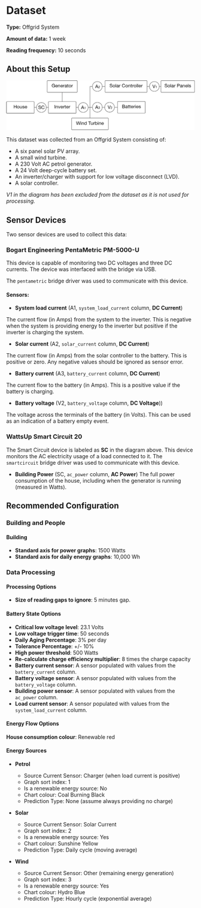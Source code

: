 # Dataset

**Type:** Offgrid System

**Amount of data:** 1 week

**Reading frequency:** 10 seconds

## About this Setup
![A diagram of the system](Setup.png?raw=true)

This dataset was collected from an Offgrid System consisting of:

* A six panel solar PV array.
* A small wind turbine.
* A 230 Volt AC petrol generator.
* A 24 Volt deep-cycle battery set.
* An inverter/charger with support for low voltage disconnect (LVD).
* A solar controller.

*V1 in the diagram has been excluded from the dataset as it is not used for processing.*

## Sensor Devices
Two sensor devices are used to collect this data:

### Bogart Engineering PentaMetric PM-5000-U
This device is capable of monitoring two DC voltages and three DC currents. The device was interfaced with the bridge via USB.

The `pentametric` bridge driver was used to communicate with this device.

#### Sensors:

* **System load current** (A1, `system_load_current` column, **DC Current**)

The current flow (in Amps) from the system to the inverter. This is negative when the system is providing energy to the inverter but positive if the inverter is charging the system.

* **Solar current** (A2, `solar_current` column, **DC Current**)

The current flow (in Amps) from the solar controller to the battery. This is positive or zero. Any negative values should be ignored as sensor error.

* **Battery current** (A3, `battery_current` column, **DC Current**)

The current flow to the battery (in Amps). This is a positive value if the battery is charging.

* **Battery voltage** (V2, `battery_voltage` column, **DC Voltage**))

The voltage across the terminals of the battery (in Volts). This can be used as an indication of a battery empty event.

### WattsUp Smart Circuit 20

The Smart Circuit device is labeled as **SC** in the diagram above. This device monitors the AC electricity usage of a load connected to it. The `smartcircuit` bridge driver was used to communicate with this device.

* **Building Power** (SC, `ac_power` column, **AC Power**)
The full power consumption of the house, including when the generator is running (measured in Watts).

## Recommended Configuration

### Building and People

#### Building

* **Standard axis for power graphs**: 1500 Watts
* **Standard axis for daily energy graphs**: 10,000 Wh

### Data Processing

#### Processing Options

* **Size of reading gaps to ignore**: 5 minutes gap.

#### Battery State Options

* **Critical low voltage level**: 23.1 Volts
* **Low voltage trigger time**: 50 seconds
* **Daily Aging Percentage**: 3% per day
* **Tolerance Percentage**: +/- 10%
* **High power threshold**: 500 Watts
* **Re-calculate charge efficiency multiplier**: 8 times the charge capacity
* **Battery current sensor**: A sensor populated with values from the `battery_current` column.
* **Battery voltage sensor**: A sensor populated with values from the `battery_voltage` column.
* **Building power sensor**: A sensor populated with values from the `ac_power` column.
* **Load current sensor**: A sensor populated with values from the `system_load_current` column.

#### Energy Flow Options
**House consumption colour**: Renewable red

#### Energy Sources

* **Petrol**
  * Source Current Sensor: Charger (when load current is positive)
  * Graph sort index: 1
  * Is a renewable energy source: No
  * Chart colour: Coal Burning Black
  * Prediction Type: None (assume always providing no charge)

* **Solar**
  * Source Current Sensor: Solar Current
  * Graph sort index: 2
  * Is a renewable energy source: Yes
  * Chart colour: Sunshine Yellow
  * Prediction Type: Daily cycle (moving average)

* **Wind**
  * Source Current Sensor: Other (remaining energy generation)
  * Graph sort index: 3
  * Is a renewable energy source: Yes
  * Chart colour: Hydro Blue
  * Prediction Type: Hourly cycle (exponential average)
